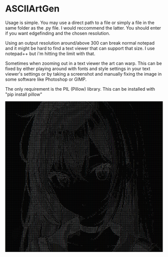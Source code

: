 # ASCIIArtGen
Usage is simple. You may use a direct path to a file or simply a file in the same folder as the .py file. I would reccommend the latter. You should enter if you want edgefinding and the chosen resolution. 

Using an output resolution around/above 300 can break normal notepad and it might be hard to find a text viewer that can support that size. I use notepad++ but i'm hitting the limit with that. 

Sometimes when zooming out in a text viewer the art can warp. This can be fixed by either playing around with fonts and style settings in your text viewer's settings or by taking a screenshot and manually fixing the image in some software like Photoshop or GIMP. 

The only requirement is the PIL (Pillow) library. 
This can be installed with "pip install pillow"


![example](https://github.com/ChronosNoob/ASCIIArtGen/blob/main/Example.png?raw=true)
